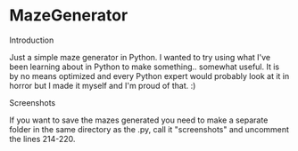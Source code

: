 # MazeGenerator

Introduction

Just a simple maze generator in Python. I wanted to try using what I've been learning about in Python to make something.. somewhat useful.
It is by no means optimized and every Python expert would probably look at it in horror but I made it myself and I'm proud of that. :)


Screenshots

If you want to save the mazes generated you need to make a separate folder in the same directory as the .py, call it "screenshots" and uncomment the lines 214-220.
